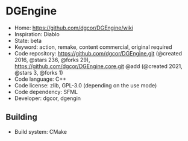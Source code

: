 # DGEngine

- Home: https://github.com/dgcor/DGEngine/wiki
- Inspiration: Diablo
- State: beta
- Keyword: action, remake, content commercial, original required
- Code repository: https://github.com/dgcor/DGEngine.git (@created 2016, @stars 236, @forks 29), https://github.com/dgcor/DGEngine.core.git @add (@created 2021, @stars 3, @forks 1)
- Code language: C++
- Code license: zlib, GPL-3.0 (depending on the use mode)
- Code dependency: SFML
- Developer: dgcor, dgengin

## Building

- Build system: CMake
